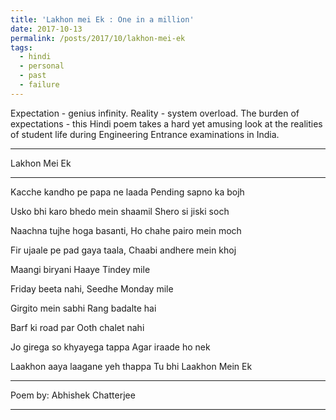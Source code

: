 ```yaml
---
title: 'Lakhon mei Ek : One in a million'
date: 2017-10-13
permalink: /posts/2017/10/lakhon-mei-ek
tags:
  - hindi
  - personal
  - past
  - failure
---
```


Expectation - genius infinity. 
Reality - system overload.
The burden of expectations - this Hindi poem takes a hard yet amusing look at the realities of student life during Engineering Entrance examinations in India. 
* * *
Lakhon Mei Ek
* * *
Kacche kandho pe papa ne laada
Pending sapno ka bojh

Usko bhi karo bhedo mein shaamil
Shero si jiski soch
 
Naachna tujhe hoga basanti,
Ho chahe pairo mein moch

Fir ujaale pe pad gaya taala,
Chaabi andhere mein khoj

Maangi biryani 
Haaye Tindey mile

Friday beeta nahi, 
Seedhe Monday mile

Girgito mein sabhi
Rang badalte hai

Barf ki road par
Ooth chalet nahi

Jo girega so khyayega tappa 
Agar iraade ho nek

Laakhon aaya laagane yeh thappa
Tu bhi Laakhon Mein Ek

 * * *
Poem by: 
Abhishek Chatterjee

------
